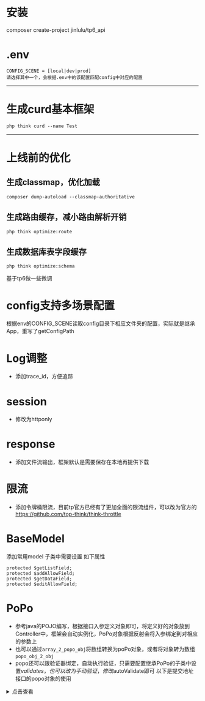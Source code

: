 # 安装
composer create-project jinlulu/tp6_api

# .env
```
CONFIG_SCENE = [local|dev|prod]
请选择其中一个，会根据.env中的该配置匹配config中对应的配置
```
---
# 生成curd基本框架
```
php think curd --name Test
```
---
# 上线前的优化

## 生成classmap，优化加载
```
composer dump-autoload --classmap-authoritative
```
## 生成路由缓存，减小路由解析开销
```
php think optimize:route
```
## 生成数据库表字段缓存
```
php think optimize:schema
```

基于tp6做一些微调

# config支持多场景配置
根据env的CONFIG_SCENE读取config目录下相应文件夹的配置，实际就是继承App，重写了getConfigPath

# Log调整
- 添加trace_id，方便追踪

# session
- 修改为httponly

# response
- 添加文件流输出，框架默认是需要保存在本地再提供下载

# 限流
- 添加令牌桶限流，目前tp官方已经有了更加全面的限流组件，可以改为官方的 https://github.com/top-think/think-throttle

# BaseModel
添加常用model
子类中需要设置 如下属性
```
protected $getListField;
protected $addAllowField;
protected $getDataField;
protected $editAllowField;
```

# PoPo
- 参考java的POJO编写，根据接口入参定义对象即可，将定义好的对象放到Controller中，框架会自动实例化，PoPo对象根据反射会将入参绑定到对相应的参数上
- 也可以通过`array_2_popo_obj`将数组转换为poPo对象，或者将对象转为数组`popo_obj_2_obj`
- popo还可以跟验证器绑定，自动执行验证，只需要配置继承PoPo的子类中设置$validates，也可以改为手动验证，修改$autoValidate即可
以下是提交地址接口的popo对象的使用
<details>
    <summary>点击查看</summary>
```php
// Controller中
public function submitAddress(SubmitAddressParam $param): Response {
    // 输出参数
    echo $param->getId() . PHP_EOL;
    echo $param->getName() . PHP_EOL;
    echo $param->getAddress() . PHP_EOL;
    echo $param->getMobile() . PHP_EOL;
    print_r($param->toArray());
    // 手动触发验证
    $param->validate();
    return $this->outputSuccess();
}

// PoPo参数对象
use app\validate\SubmitAddress;
use ChengYi\abstracts\PoPo;

class SubmitAddressParam extends PoPo
{
    /**
     * @var array $validates 验证器
     */
    protected $validates = [
        SubmitAddress::class => 'create',
    ];

    /**
     * @var int $id
     */
    private int $id = 0;

    /**
     * @var string $name
     */
    private string $name = '';

    /**
     * @var string $address
     */
    private string $address = '';

    /**
     * @var string $mobile
     */
    private string $mobile = '';

    /**
     * @return int
     */
    public function getId(): int {
        return $this->id;
    }

    /**
     * @param int $id
     */
    public function setId(int $id): void {
        $this->id = $id;
    }

    /**
     * @return string
     */
    public function getName(): string {
        return $this->name;
    }

    /**
     * @param string $name
     */
    public function setName(string $name): void {
        $this->name = $name;
    }

    /**
     * @return string
     */
    public function getAddress(): string {
        return $this->address;
    }

    /**
     * @param string $address
     */
    public function setAddress(string $address): void {
        $this->address = $address;
    }

    /**
     * @return string
     */
    public function getMobile(): string {
        return $this->mobile;
    }

    /**
     * @param string $mobile
     */
    public function setMobile(string $mobile): void {
        $this->mobile = $mobile;
    }
}

```
</details>
